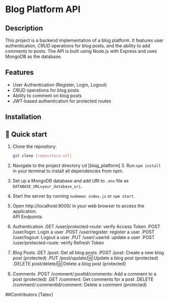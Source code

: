# Blog Platform API

## Description

This project is a backend implementation of a blog platform. It features user authentication, *CRUD* operations for blog posts, and the ability to add comments to posts. The API is built using Node.js with Express and uses MongoDB as the database.

## Features

- User Authentication (Register, Login, Logout)
- CRUD operations for blog posts
- Ability to comment on blog posts
- JWT-based authentication for protected routes

## Installation
## 🚀 Quick start
1. Clone the repository:
   ```bash
   git clone [repository-url]
2. Navigate to the project directory 
    cd [blog_platform]
    3. Run `npm install` in your terminal to install all dependencies from npm.
4. Set up a MongoDB database and add URI to `.env` file as `DATABASE_URL=your_database_uri`.
5. Start the server by running `nodemon index.js` or `npm start`.

6. Open http://localhost:9000/ in your web browser to access the application.   
API Endpoints

7. Authentication
.GET /user/protected-route: verify Access Token
.POST /user/login: Login a user
.POST /user/register: register a user
.POST /user/logout: Logout a user
.PUT /user/:userId: update a user
.POST /user/protected-route: verify Refresh Token

8. Blog Posts
.GET /post: Get all blog posts
.POST /post: Create a new blog post (protected)
.PUT /post/update/:id: Update a blog post (protected)
.DELETE post/delete/:id: Delete a blog post (protected)


9. Comments
.POST /comment/:postId/comments: Add a comment to a post (protected)
.GET /comment: Get comments for a post
.DELETE /comment/:commentId/comment: Delete a comment (protected)


##Contributors
[Tatev]